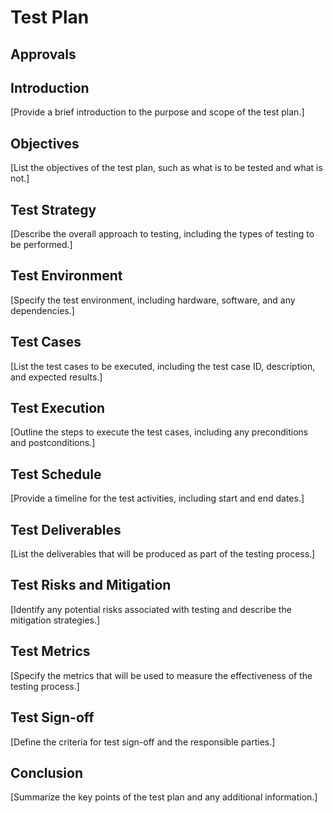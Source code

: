 # Test Plan

## Approvals

## Introduction
[Provide a brief introduction to the purpose and scope of the test plan.]

## Objectives
[List the objectives of the test plan, such as what is to be tested and what is not.]

## Test Strategy
[Describe the overall approach to testing, including the types of testing to be performed.]

## Test Environment
[Specify the test environment, including hardware, software, and any dependencies.]

## Test Cases
[List the test cases to be executed, including the test case ID, description, and expected results.]

## Test Execution
[Outline the steps to execute the test cases, including any preconditions and postconditions.]

## Test Schedule
[Provide a timeline for the test activities, including start and end dates.]

## Test Deliverables
[List the deliverables that will be produced as part of the testing process.]

## Test Risks and Mitigation
[Identify any potential risks associated with testing and describe the mitigation strategies.]

## Test Metrics
[Specify the metrics that will be used to measure the effectiveness of the testing process.]

## Test Sign-off
[Define the criteria for test sign-off and the responsible parties.]

## Conclusion
[Summarize the key points of the test plan and any additional information.]

